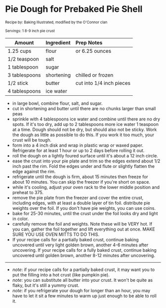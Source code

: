 # Pie Dough for Prebaked Pie Shell

<small>Recipe by: Baking Illustrated, modified by the O'Connor clan</small>

<small>Servings: 1 8-9 inch pie crust</small>

| Amount          | Ingredient      | Prep Notes               |
| --------------- | :-------------- | :----------------------- |
| 1.25 cups       | flour           | or 6.25 ounces           |
| 1/2 teaspoon    | salt            |                          |
| 1 tablespoon    | sugar           |                          |
| 3 tablespoons   | shortening      | chilled or frozen        |
| 1/2 stick       | butter          | cut into 1/4 inch pieces |
| 4 tablespoons   | ice water       |                          |

- in large bowl, combine flour, salt, and sugar.
- cut in shortening and butter until there are no chunks larger than small peas
- sprinkle with 4 tablespoons ice water and combine until there are no dry spots. If it's too dry, add up to 2 tablespoons more ice water 1 teaspoon at a time. Dough should not be dry, but should also not be sticky. Work the dough as little as possible to do this. If you work it too much, your crust will be tough.
- form into a 4 inch disk and wrap in plastic wrap or waxed paper. Refrigerate for at least 1 hour or up to 2 days before rolling it out.
- roll the dough on a lightly foured surface until it's about a 12 inch circle.
- ease the crust into your pie plate and trim so the edges extend about 1/2 inch past the rim. Fold the edges under and flute or slightly flatten the edge against the rim.
- refrigerate until the dough is firm, about 15 minutes then freeze for about 10 minutes. You can skip the freezer if you're short on space.
- while it's cooling, adjust your oven rack to the lower middle position and preheat to 375.
- remove the pie plate from the freezer and cover the entire crust, including edges, with at least a double layer of tin foil. distribute pie weights over the foil. If you don't have pie weights, you can use coins.
- bake for 25-30 minutes, until the crust under the foil looks dry and light in color.
- carefully remove the foil and weights. Note these will be VERY hot. If you can, gather the foil together and lift everything out at once. MAKE SURE YOU USE OVEN MITTS TO DO THIS.
- If your recipe calls for a partially baked crust, continue baking uncovered until very light golden brown, another 4-6 minutes after uncovering. If your recipe calls for a fully baked crust, continue baking uncovered until golden brown, another 8-12 minutes after uncovering.

---

- _note_: if your recipe calls for a partially baked crust, it may want you to put the filling into a hot crust (like pumpkin pie). 
- _note_: you can substitute all butter into your crust. It won't be quite as flaky, but it's still a yummy crust.
- _note_: if you refrigerate your dough for longer than an hour, you may have to let it sit a few minutes to warm up just enough to be able to roll it.

<!-- Tags:
- easy
- crust
- pie
- vegetarian
-->